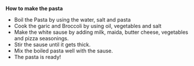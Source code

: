 **How to make the pasta**
- Boil the Pasta by using the water, salt and pasta
- Cook the garic and Broccoli by using oil, vegetables and salt
- Make the white sause by adding milk, maida, butter cheese, vegetables and pizza seasonings. 
- Stir the sause until it gets thick.
- Mix the boiled pasta well with the sause.
- The pasta is ready!